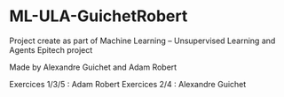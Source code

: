 # ML-ULA-GuichetRobert

Project create as part of Machine Learning – Unsupervised Learning and Agents Epitech project

Made by Alexandre Guichet and Adam Robert

Exercices 1/3/5 : Adam Robert
Exercices 2/4 : Alexandre Guichet
